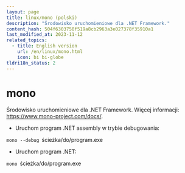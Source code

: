 ```yaml
---
layout: page
title: linux/mono (polski)
description: "Środowisko uruchomieniowe dla .NET Framework."
content_hash: 504f6303750f519a8cb2963a3e027378f35910a1
last_modified_at: 2023-11-12
related_topics:
  - title: English version
    url: /en/linux/mono.html
    icon: bi bi-globe
tldri18n_status: 2
---
```

# mono

Środowisko uruchomieniowe dla .NET Framework.
Więcej informacji: <https://www.mono-project.com/docs/>.

- Uruchom program .NET assembly w trybie debugowania:

`mono --debug `<span class="tldr-var badge badge-pill bg-dark-lm bg-white-dm text-white-lm text-dark-dm font-weight-bold">ścieżka/do/program.exe</span>

- Uruchom program .NET:

`mono `<span class="tldr-var badge badge-pill bg-dark-lm bg-white-dm text-white-lm text-dark-dm font-weight-bold">ścieżka/do/program.exe</span>
